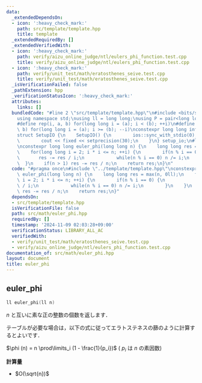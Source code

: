 ```yaml
---
data:
  _extendedDependsOn:
  - icon: ':heavy_check_mark:'
    path: src/template/template.hpp
    title: template
  _extendedRequiredBy: []
  _extendedVerifiedWith:
  - icon: ':heavy_check_mark:'
    path: verify/aizu_online_judge/ntl/eulers_phi_function.test.cpp
    title: verify/aizu_online_judge/ntl/eulers_phi_function.test.cpp
  - icon: ':heavy_check_mark:'
    path: verify/unit_test/math/eratosthenes_seive.test.cpp
    title: verify/unit_test/math/eratosthenes_seive.test.cpp
  _isVerificationFailed: false
  _pathExtension: hpp
  _verificationStatusIcon: ':heavy_check_mark:'
  attributes:
    links: []
  bundledCode: "#line 2 \"src/template/template.hpp\"\n#include <bits/stdc++.h>\n\
    using namespace std;\nusing ll = long long;\nusing P = pair<long long, long long>;\n\
    #define rep(i, a, b) for(long long i = (a); i < (b); ++i)\n#define rrep(i, a,\
    \ b) for(long long i = (a); i >= (b); --i)\nconstexpr long long inf = 4e18;\n\
    struct SetupIO {\n    SetupIO() {\n        ios::sync_with_stdio(0);\n        cin.tie(0);\n\
    \        cout << fixed << setprecision(30);\n    }\n} setup_io;\n#line 3 \"src/math/euler_phi.hpp\"\
    \nconstexpr long long euler_phi(long long n) {\n    long long res = max(n, 0ll);\n\
    \    for(long long i = 2; i * i <= n; ++i) {\n        if(n % i == 0) {\n     \
    \       res -= res / i;\n            while(n % i == 0) n /= i;\n        }\n  \
    \  }\n    if(n > 1) res -= res / n;\n    return res;\n}\n"
  code: "#pragma once\n#include \"../template/template.hpp\"\nconstexpr long long\
    \ euler_phi(long long n) {\n    long long res = max(n, 0ll);\n    for(long long\
    \ i = 2; i * i <= n; ++i) {\n        if(n % i == 0) {\n            res -= res\
    \ / i;\n            while(n % i == 0) n /= i;\n        }\n    }\n    if(n > 1)\
    \ res -= res / n;\n    return res;\n}"
  dependsOn:
  - src/template/template.hpp
  isVerificationFile: false
  path: src/math/euler_phi.hpp
  requiredBy: []
  timestamp: '2024-11-09 02:03:28+09:00'
  verificationStatus: LIBRARY_ALL_AC
  verifiedWith:
  - verify/unit_test/math/eratosthenes_seive.test.cpp
  - verify/aizu_online_judge/ntl/eulers_phi_function.test.cpp
documentation_of: src/math/euler_phi.hpp
layout: document
title: euler_phi
---
```


## euler_phi

```cpp
ll euler_phi(ll n)
```

$n$ と互いに素な正の整数の個数を返します．

テーブルが必要な場合は，以下の式に従ってエラトステネスの篩のように計算するとよいです．

$\phi (n) = n \prod\limits_i (1 - \frac{1}{p_i})$ ( $p_i$ は $n$ の素因数)

**計算量**

- $O(\sqrt{n})$
